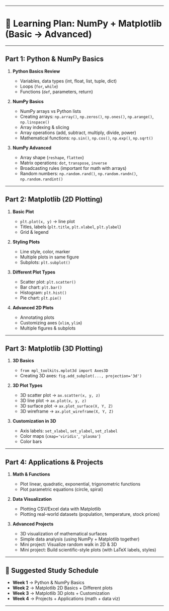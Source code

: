 
---

# 📘 Learning Plan: NumPy + Matplotlib (Basic → Advanced)

---

## **Part 1: Python & NumPy Basics**

1. **Python Basics Review**

   * Variables, data types (int, float, list, tuple, dict)
   * Loops (`for`, `while`)
   * Functions (`def`, parameters, return)

2. **NumPy Basics**

   * NumPy arrays vs Python lists
   * Creating arrays: `np.array()`, `np.zeros()`, `np.ones()`, `np.arange()`, `np.linspace()`
   * Array indexing & slicing
   * Array operations (add, subtract, multiply, divide, power)
   * Mathematical functions: `np.sin()`, `np.cos()`, `np.exp()`, `np.sqrt()`

3. **NumPy Advanced**

   * Array shape (`reshape`, `flatten`)
   * Matrix operations: `dot`, `transpose`, `inverse`
   * Broadcasting rules (important for math with arrays)
   * Random numbers: `np.random.rand()`, `np.random.randn()`, `np.random.randint()`

---

## **Part 2: Matplotlib (2D Plotting)**

1. **Basic Plot**

   * `plt.plot(x, y)` → line plot
   * Titles, labels (`plt.title`, `plt.xlabel`, `plt.ylabel`)
   * Grid & legend

2. **Styling Plots**

   * Line style, color, marker
   * Multiple plots in same figure
   * Subplots: `plt.subplot()`

3. **Different Plot Types**

   * Scatter plot: `plt.scatter()`
   * Bar chart: `plt.bar()`
   * Histogram: `plt.hist()`
   * Pie chart: `plt.pie()`

4. **Advanced 2D Plots**

   * Annotating plots
   * Customizing axes (`xlim`, `ylim`)
   * Multiple figures & subplots

---

## **Part 3: Matplotlib (3D Plotting)**

1. **3D Basics**

   * `from mpl_toolkits.mplot3d import Axes3D`
   * Creating 3D axes: `fig.add_subplot(..., projection='3d')`

2. **3D Plot Types**

   * 3D scatter plot → `ax.scatter(x, y, z)`
   * 3D line plot → `ax.plot(x, y, z)`
   * 3D surface plot → `ax.plot_surface(X, Y, Z)`
   * 3D wireframe → `ax.plot_wireframe(X, Y, Z)`

3. **Customization in 3D**

   * Axis labels: `set_xlabel`, `set_ylabel`, `set_zlabel`
   * Color maps (`cmap='viridis'`, `'plasma'`)
   * Color bars

---

## **Part 4: Applications & Projects**

1. **Math & Functions**

   * Plot linear, quadratic, exponential, trigonometric functions
   * Plot parametric equations (circle, spiral)

2. **Data Visualization**

   * Plotting CSV/Excel data with Matplotlib
   * Plotting real-world datasets (population, temperature, stock prices)

3. **Advanced Projects**

   * 3D visualization of mathematical surfaces
   * Simple data analysis (using NumPy + Matplotlib together)
   * Mini project: Visualize random walk in 2D & 3D
   * Mini project: Build scientific-style plots (with LaTeX labels, styles)

---

## 📅 Suggested Study Schedule

* **Week 1** → Python & NumPy Basics
* **Week 2** → Matplotlib 2D Basics + Different plots
* **Week 3** → Matplotlib 3D plots + Customization
* **Week 4** → Projects + Applications (math + data viz)

---
